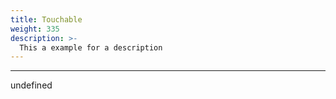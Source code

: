 ```yaml
---
title: Touchable
weight: 335
description: >-
  This a example for a description
---
```


---

undefined
